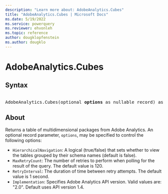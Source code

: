 ```yaml
---
description: "Learn more about: AdobeAnalytics.Cubes"
title: "AdobeAnalytics.Cubes | Microsoft Docs"
ms.date: 5/19/2022
ms.service: powerquery
ms.reviewer: ehvonleh
ms.topic: reference
author: dougklopfenstein
ms.author: dougklo
---
```

# AdobeAnalytics.Cubes

## Syntax

<pre>  
AdobeAnalytics.Cubes(optional <b>options</b> as nullable record) as table
</pre>

## About

Returns a table of multidimensional packages from Adobe Analytics. An optional record parameter, `options`, may be specified to control the following options:

* `HierarchicalNavigation`: A logical (true/false) that sets whether to view the tables grouped by their schema names (default is false).
* `MaxRetryCount`: The number of retries to perform when polling for the result of the query. The default value is 120.
* `RetryInterval`: The duration of time between retry attempts. The default value is 1 second.
* `Implementation`: Specifies Adobe Analytics API version. Valid values are: "2.0". Default uses API version 1.4.
